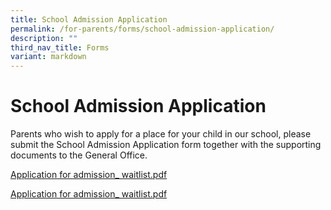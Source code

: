 ```yaml
---
title: School Admission Application
permalink: /for-parents/forms/school-admission-application/
description: ""
third_nav_title: Forms
variant: markdown
---
```

# **School Admission Application**

Parents who wish to apply for a place for your child in our school, please submit the School Admission Application form together with the supporting documents to the General Office.    

[Application for admission_ waitlist.pdf](/files/Application_for_Admission__WGPS_Waitlist_2025.pdf)

[Application for admission_ waitlist.pdf](/files/Application%20for%20admission_%20waitlist.pdf)